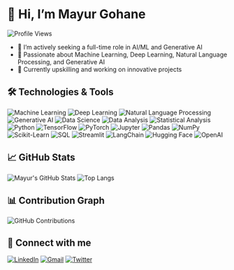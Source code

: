 # 👋 Hi, I’m Mayur Gohane

![Profile Views](https://komarev.com/ghpvc/?username=mayurgohane&color=blue)

- 🔭 I’m actively seeking a full-time role in AI/ML and Generative AI
- 👀 Passionate about Machine Learning, Deep Learning, Natural Language Processing, and Generative AI
- 🌱 Currently upskilling and working on innovative projects


## 🛠️ Technologies & Tools
![Machine Learning](https://img.shields.io/badge/Machine%20Learning-3776AB?style=flat&logo=python&logoColor=white)
![Deep Learning](https://img.shields.io/badge/Deep%20Learning-FF6F00?style=flat&logo=tensorflow&logoColor=white)
![Natural Language Processing](https://img.shields.io/badge/Natural%20Language%20Processing-EE4C2C?style=flat&logo=pytorch&logoColor=white)
![Generative AI](https://img.shields.io/badge/Generative%20AI-F37626?style=flat&logo=jupyter&logoColor=white)
![Data Science](https://img.shields.io/badge/Data%20Science-150458?style=flat&logo=pandas&logoColor=white)
![Data Analysis](https://img.shields.io/badge/Data%20Analysis-4B8BBE?style=flat&logo=python&logoColor=white)
![Statistical Analysis](https://img.shields.io/badge/Statistical%20Analysis-013243?style=flat&logo=numpy&logoColor=white)
![Python](https://img.shields.io/badge/Python-3776AB?style=flat&logo=python&logoColor=white)
![TensorFlow](https://img.shields.io/badge/TensorFlow-FF6F00?style=flat&logo=tensorflow&logoColor=white)
![PyTorch](https://img.shields.io/badge/PyTorch-EE4C2C?style=flat&logo=pytorch&logoColor=white)
![Jupyter](https://img.shields.io/badge/Jupyter-F37626?style=flat&logo=jupyter&logoColor=white)
![Pandas](https://img.shields.io/badge/Pandas-150458?style=flat&logo=pandas&logoColor=white)
![NumPy](https://img.shields.io/badge/NumPy-013243?style=flat&logo=numpy&logoColor=white)
![Scikit-Learn](https://img.shields.io/badge/Scikit--Learn-F7931E?style=flat&logo=scikit-learn&logoColor=white)
![SQL](https://img.shields.io/badge/SQL-003B57?style=flat&logo=sql&logoColor=white)
![Streamlit](https://img.shields.io/badge/Streamlit-FF4B4B?style=flat&logo=streamlit&logoColor=white)
![LangChain](https://img.shields.io/badge/LangChain-0A66C2?style=flat&logo=chainlink&logoColor=white)
![Hugging Face](https://img.shields.io/badge/Hugging%20Face-FFDA44?style=flat&logo=hugging-face&logoColor=white)
![OpenAI](https://img.shields.io/badge/OpenAI-412991?style=flat&logo=openai&logoColor=white)

## 📈 GitHub Stats
![Mayur's GitHub Stats](https://github-readme-stats.vercel.app/api?username=mayurgohane&show_icons=true&theme=radical)
![Top Langs](https://github-readme-stats.vercel.app/api/top-langs/?username=mayurgohane&layout=compact&theme=radical)

## 📊 Contribution Graph
![GitHub Contributions](https://raw.githubusercontent.com/mayurgohane/mayurgohane/output/github-contribution-grid-snake.svg)

## 🔗 Connect with me
[![LinkedIn](https://img.shields.io/badge/LinkedIn-0A66C2?style=flat&logo=linkedin&logoColor=white)](https://www.linkedin.com/in/mayurgohane/)
[![Gmail](https://img.shields.io/badge/Gmail-D14836?style=flat&logo=gmail&logoColor=white)](mailto:mayurgohane19@gmail.com)
[![Twitter](https://img.shields.io/badge/Twitter-1DA1F2?style=flat&logo=twitter&logoColor=white)](https://twitter.com/MayurGohane)



